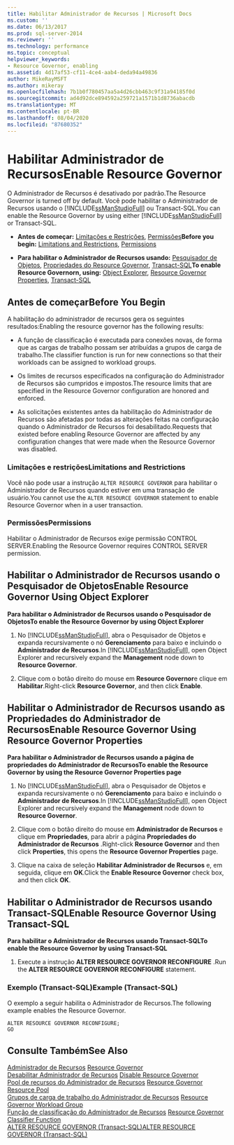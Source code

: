 ```yaml
---
title: Habilitar Administrador de Recursos | Microsoft Docs
ms.custom: ''
ms.date: 06/13/2017
ms.prod: sql-server-2014
ms.reviewer: ''
ms.technology: performance
ms.topic: conceptual
helpviewer_keywords:
- Resource Governor, enabling
ms.assetid: 4d17af53-cf11-4ce4-aab4-deda94a49836
author: MikeRayMSFT
ms.author: mikeray
ms.openlocfilehash: 7b1b0f780457aa5a4d26cbb463c9f31a94185f0d
ms.sourcegitcommit: ad4d92dce894592a259721a1571b1d8736abacdb
ms.translationtype: MT
ms.contentlocale: pt-BR
ms.lasthandoff: 08/04/2020
ms.locfileid: "87680352"
---
```

# <a name="enable-resource-governor"></a><span data-ttu-id="4471c-102">Habilitar Administrador de Recursos</span><span class="sxs-lookup"><span data-stu-id="4471c-102">Enable Resource Governor</span></span>
  <span data-ttu-id="4471c-103">O Administrador de Recursos é desativado por padrão.</span><span class="sxs-lookup"><span data-stu-id="4471c-103">The Resource Governor is turned off by default.</span></span> <span data-ttu-id="4471c-104">Você pode habilitar o Administrador de Recursos usando o [!INCLUDE[ssManStudioFull](../../includes/ssmanstudiofull-md.md)] ou Transact-SQL.</span><span class="sxs-lookup"><span data-stu-id="4471c-104">You can enable the Resource Governor by using either [!INCLUDE[ssManStudioFull](../../includes/ssmanstudiofull-md.md)] or Transact-SQL.</span></span>  
  
-   <span data-ttu-id="4471c-105">**Antes de começar:**  [Limitações e Restrições](#LimitationsRestrictions), [Permissões](#Permissions)</span><span class="sxs-lookup"><span data-stu-id="4471c-105">**Before you begin:**  [Limitations and Restrictions](#LimitationsRestrictions), [Permissions](#Permissions)</span></span>  
  
-   <span data-ttu-id="4471c-106">**Para habilitar o Administrador de Recursos usando:**  [Pesquisador de Objetos](#RGOnObjEx), [Propriedades do Resource Governor](#RGOnProp), [Transact-SQL](#RGOnTSQL)</span><span class="sxs-lookup"><span data-stu-id="4471c-106">**To enable Resource Governorn, using:**  [Object Explorer](#RGOnObjEx), [Resource Governor Properties](#RGOnProp), [Transact-SQL](#RGOnTSQL)</span></span>  
  
##  <a name="before-you-begin"></a><a name="BeforeYouBegin"></a> <span data-ttu-id="4471c-107">Antes de começar</span><span class="sxs-lookup"><span data-stu-id="4471c-107">Before You Begin</span></span>  
 <span data-ttu-id="4471c-108">A habilitação do administrador de recursos gera os seguintes resultados:</span><span class="sxs-lookup"><span data-stu-id="4471c-108">Enabling the resource governor has the following results:</span></span>  
  
-   <span data-ttu-id="4471c-109">A função de classificação é executada para conexões novas, de forma que as cargas de trabalho possam ser atribuídas a grupos de carga de trabalho.</span><span class="sxs-lookup"><span data-stu-id="4471c-109">The classifier function is run for new connections so that their workloads can be assigned to workload groups.</span></span>  
  
-   <span data-ttu-id="4471c-110">Os limites de recursos especificados na configuração do Administrador de Recursos são cumpridos e impostos.</span><span class="sxs-lookup"><span data-stu-id="4471c-110">The resource limits that are specified in the Resource Governor configuration are honored and enforced.</span></span>  
  
-   <span data-ttu-id="4471c-111">As solicitações existentes antes da habilitação do Administrador de Recursos são afetadas por todas as alterações feitas na configuração quando o Administrador de Recursos foi desabilitado.</span><span class="sxs-lookup"><span data-stu-id="4471c-111">Requests that existed before enabling Resource Governor are affected by any configuration changes that were made when the Resource Governor was disabled.</span></span>  
  
###  <a name="limitations-and-restrictions"></a><a name="LimitationsRestrictions"></a> <span data-ttu-id="4471c-112">Limitações e restrições</span><span class="sxs-lookup"><span data-stu-id="4471c-112">Limitations and Restrictions</span></span>  
 <span data-ttu-id="4471c-113">Você não pode usar a instrução `ALTER RESOURCE GOVERNOR` para habilitar o Administrador de Recursos quando estiver em uma transação de usuário.</span><span class="sxs-lookup"><span data-stu-id="4471c-113">You cannot use the `ALTER RESOURCE GOVERNOR` statement to enable Resource Governor when in a user transaction.</span></span>  
  
###  <a name="permissions"></a><a name="Permissions"></a> <span data-ttu-id="4471c-114">Permissões</span><span class="sxs-lookup"><span data-stu-id="4471c-114">Permissions</span></span>  
 <span data-ttu-id="4471c-115">Habilitar o Administrador de Recursos exige permissão CONTROL SERVER.</span><span class="sxs-lookup"><span data-stu-id="4471c-115">Enabling the Resource Governor requires CONTROL SERVER permission.</span></span>  
  
##  <a name="enable-resource-governor-using-object-explorer"></a><a name="RGOnObjEx"></a> <span data-ttu-id="4471c-116">Habilitar o Administrador de Recursos usando o Pesquisador de Objetos</span><span class="sxs-lookup"><span data-stu-id="4471c-116">Enable Resource Governor Using Object Explorer</span></span>  
 <span data-ttu-id="4471c-117">**Para habilitar o Administrador de Recursos usando o Pesquisador de Objetos**</span><span class="sxs-lookup"><span data-stu-id="4471c-117">**To enable the Resource Governor by using Object Explorer**</span></span>  
  
1.  <span data-ttu-id="4471c-118">No [!INCLUDE[ssManStudioFull](../../includes/ssmanstudiofull-md.md)], abra o Pesquisador de Objetos e expanda recursivamente o nó **Gerenciamento** para baixo e incluindo o **Administrador de Recursos**.</span><span class="sxs-lookup"><span data-stu-id="4471c-118">In [!INCLUDE[ssManStudioFull](../../includes/ssmanstudiofull-md.md)], open Object Explorer and recursively expand the **Management** node down to **Resource Governor**.</span></span>  
  
2.  <span data-ttu-id="4471c-119">Clique com o botão direito do mouse em **Resource Governor**e clique em **Habilitar**.</span><span class="sxs-lookup"><span data-stu-id="4471c-119">Right-click **Resource Governor**, and then click **Enable**.</span></span>  
  
##  <a name="enable-resource-governor-using-resource-governor-properties"></a><a name="RGOnProp"></a> <span data-ttu-id="4471c-120">Habilitar o Administrador de Recursos usando as Propriedades do Administrador de Recursos</span><span class="sxs-lookup"><span data-stu-id="4471c-120">Enable Resource Governor Using Resource Governor Properties</span></span>  
 <span data-ttu-id="4471c-121">**Para habilitar o Administrador de Recursos usando a página de propriedades do Administrador de Recursos**</span><span class="sxs-lookup"><span data-stu-id="4471c-121">**To enable the Resource Governor by using the Resource Governor Properties page**</span></span>  
  
1.  <span data-ttu-id="4471c-122">No [!INCLUDE[ssManStudioFull](../../includes/ssmanstudiofull-md.md)], abra o Pesquisador de Objetos e expanda recursivamente o nó **Gerenciamento** para baixo e incluindo o **Administrador de Recursos**.</span><span class="sxs-lookup"><span data-stu-id="4471c-122">In [!INCLUDE[ssManStudioFull](../../includes/ssmanstudiofull-md.md)], open Object Explorer and recursively expand the **Management** node down to **Resource Governor**.</span></span>  
  
2.  <span data-ttu-id="4471c-123">Clique com o botão direito do mouse em **Administrador de Recursos** e clique em **Propriedades**, para abrir a página **Propriedades do Administrador de Recursos** .</span><span class="sxs-lookup"><span data-stu-id="4471c-123">Right-click **Resource Governor** and then click **Properties**, this opens the **Resource Governor Properties** page.</span></span>  
  
3.  <span data-ttu-id="4471c-124">Clique na caixa de seleção **Habilitar Administrador de Recursos** e, em seguida, clique em **OK**.</span><span class="sxs-lookup"><span data-stu-id="4471c-124">Click the **Enable Resource Governor** check box, and then click **OK**.</span></span>  
  
##  <a name="enable-resource-governor-using-transact-sql"></a><a name="RGOnTSQL"></a> <span data-ttu-id="4471c-125">Habilitar o Administrador de Recursos usando Transact-SQL</span><span class="sxs-lookup"><span data-stu-id="4471c-125">Enable Resource Governor Using Transact-SQL</span></span>  
 <span data-ttu-id="4471c-126">**Para habilitar o Administrador de Recursos usando Transact-SQL**</span><span class="sxs-lookup"><span data-stu-id="4471c-126">**To enable the Resource Governor by using Transact-SQL**</span></span>  
  
1.  <span data-ttu-id="4471c-127">Execute a instrução **ALTER RESOURCE GOVERNOR RECONFIGURE** .</span><span class="sxs-lookup"><span data-stu-id="4471c-127">Run the **ALTER RESOURCE GOVERNOR RECONFIGURE** statement.</span></span>  
  
### <a name="example-transact-sql"></a><span data-ttu-id="4471c-128">Exemplo (Transact-SQL)</span><span class="sxs-lookup"><span data-stu-id="4471c-128">Example (Transact-SQL)</span></span>  
 <span data-ttu-id="4471c-129">O exemplo a seguir habilita o Administrador de Recursos.</span><span class="sxs-lookup"><span data-stu-id="4471c-129">The following example enables the Resource Governor.</span></span>  
  
```  
ALTER RESOURCE GOVERNOR RECONFIGURE;  
GO  
```  
  
## <a name="see-also"></a><span data-ttu-id="4471c-130">Consulte Também</span><span class="sxs-lookup"><span data-stu-id="4471c-130">See Also</span></span>  
 <span data-ttu-id="4471c-131">[Administrador de Recursos](resource-governor.md) </span><span class="sxs-lookup"><span data-stu-id="4471c-131">[Resource Governor](resource-governor.md) </span></span>  
 <span data-ttu-id="4471c-132">[Desabilitar Administrador de Recursos](disable-resource-governor.md) </span><span class="sxs-lookup"><span data-stu-id="4471c-132">[Disable Resource Governor](disable-resource-governor.md) </span></span>  
 <span data-ttu-id="4471c-133">[Pool de recursos do Administrador de Recursos](resource-governor-resource-pool.md) </span><span class="sxs-lookup"><span data-stu-id="4471c-133">[Resource Governor Resource Pool](resource-governor-resource-pool.md) </span></span>  
 <span data-ttu-id="4471c-134">[Grupos de carga de trabalho do Administrador de Recursos](resource-governor-workload-group.md) </span><span class="sxs-lookup"><span data-stu-id="4471c-134">[Resource Governor Workload Group](resource-governor-workload-group.md) </span></span>  
 <span data-ttu-id="4471c-135">[Função de classificação do Administrador de Recursos](resource-governor-classifier-function.md) </span><span class="sxs-lookup"><span data-stu-id="4471c-135">[Resource Governor Classifier Function](resource-governor-classifier-function.md) </span></span>  
 [<span data-ttu-id="4471c-136">ALTER RESOURCE GOVERNOR &#40;Transact-SQL&#41;</span><span class="sxs-lookup"><span data-stu-id="4471c-136">ALTER RESOURCE GOVERNOR &#40;Transact-SQL&#41;</span></span>](/sql/t-sql/statements/alter-resource-governor-transact-sql)  
  
  
